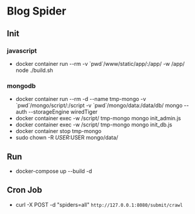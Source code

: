 # Blog Spider

## Init

### javascript
  * docker container run --rm -v \`pwd\`/www/static/app/:/app/ -w /app/ node ./build.sh

### mongodb
  * docker container run --rm -d --name tmp-mongo -v \`pwd\`/mongo/script/:/script -v \`pwd\`/mongo/data:/data/db/ mongo --auth --storageEngine wiredTiger
  * docker container exec -w /script/ tmp-mongo mongo init\_admin.js
  * docker container exec -w /script/ tmp-mongo mongo init\_db.js
  * docker container stop tmp-mongo
  * sudo chown -R $USER:$USER mongo/data/

## Run
 * docker-compose up --build -d

## Cron Job
 * curl -X POST -d "spiders=all" `http://127.0.0.1:8080/submit/crawl`
